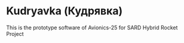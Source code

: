 # Kudryavka (Кудрявка)
This is the prototype software of Avionics-25 for SARD Hybrid Rocket Project
